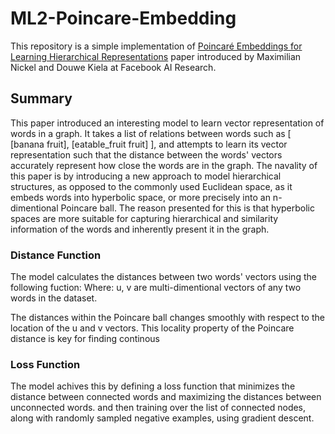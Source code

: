 # ML2-Poincare-Embedding

This repository is a simple implementation of [Poincaré Embeddings for Learning Hierarchical Representations](https://arxiv.org/abs/1705.08039) paper introduced by Maximilian Nickel and Douwe Kiela at Facebook AI Research.

## Summary

This paper introduced an interesting model to learn vector representation of words in a graph.
It takes a list of relations between words such as [ [banana fruit], [eatable_fruit fruit] ], and attempts to learn its vector representation such that the distance between the words' vectors accurately represent how close the words are in the graph.
The navality of this paper is by introducing a new approach to model hierarchical structures, as opposed to the commonly used Euclidean space, as it embeds words into hyperbolic space, or more precisely into an n-dimentional Poincare ball.
The reason presented for this is that hyperbolic spaces are more suitable for capturing hierarchical and similarity information of the words and inherently present it in the graph.

### Distance Function

The model calculates the distances between two words' vectors using the following fuction:
Where:
	u, v are multi-dimentional vectors of any two words in the dataset.

The distances within the Poincare ball changes smoothly with respect to the location of the u and v vectors.
This locality property of the Poincare distance is key for finding continous 

### Loss Function

The model achives this by defining a loss function that minimizes the distance between connected words and maximizing the distances between unconnected words.
and then training over the list of connected nodes, along with randomly sampled negative examples, using gradient descent.

